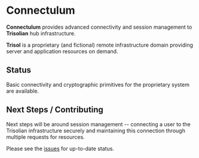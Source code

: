 # Connectulum
**Connectulum** provides advanced connectivity and session management to **Trisolian** hub infrastructure.

**Trisol** is a proprietary (and fictional) remote infrastructure domain providing server and application
resources on demand. 

## Status
Basic connectivity and cryptographic primitives for the proprietary system are available.

## Next Steps / Contributing
Next steps will be around session management -- connecting a user to the Trisolian 
infrastructure securely and maintaining this connection through multiple requests for
resources.

Please see the [issues](https://github.com/trisolaria/connectulum/issues?q=is%3Aissue+is%3Aopen+sort%3Acreated-asc) for up-to-date status.
